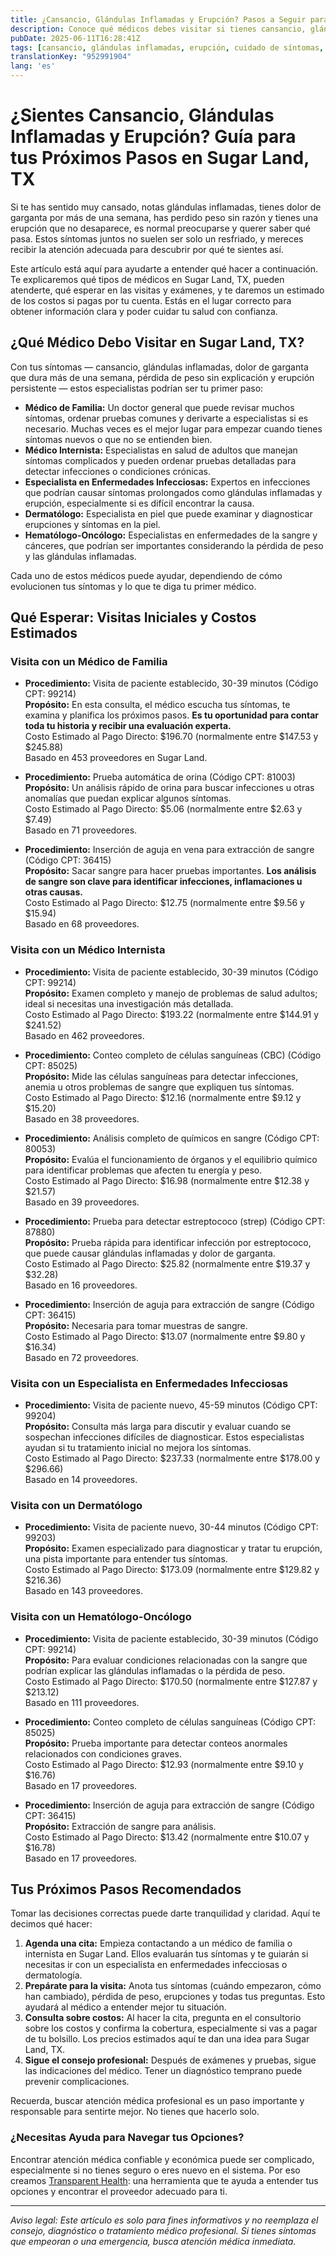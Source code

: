 ```yaml
---
title: ¿Cansancio, Glándulas Inflamadas y Erupción? Pasos a Seguir para Cuidar tu Salud en Sugar Land, TX  
description: Conoce qué médicos debes visitar si tienes cansancio, glándulas inflamadas y erupción, además de costos estimados de visitas en Sugar Land, TX, para ayudarte a tomar mejores decisiones de salud.  
pubDate: 2025-06-11T16:28:41Z
tags: [cansancio, glándulas inflamadas, erupción, cuidado de síntomas, Sugar Land TX, costos de atención médica, visita al médico]
translationKey: "952991904"
lang: 'es'
---
```


# ¿Sientes Cansancio, Glándulas Inflamadas y Erupción? Guía para tus Próximos Pasos en Sugar Land, TX

Si te has sentido muy cansado, notas glándulas inflamadas, tienes dolor de garganta por más de una semana, has perdido peso sin razón y tienes una erupción que no desaparece, es normal preocuparse y querer saber qué pasa. Estos síntomas juntos no suelen ser solo un resfriado, y mereces recibir la atención adecuada para descubrir por qué te sientes así.

Este artículo está aquí para ayudarte a entender qué hacer a continuación. Te explicaremos qué tipos de médicos en Sugar Land, TX, pueden atenderte, qué esperar en las visitas y exámenes, y te daremos un estimado de los costos si pagas por tu cuenta. Estás en el lugar correcto para obtener información clara y poder cuidar tu salud con confianza.

## ¿Qué Médico Debo Visitar en Sugar Land, TX?

Con tus síntomas — cansancio, glándulas inflamadas, dolor de garganta que dura más de una semana, pérdida de peso sin explicación y erupción persistente — estos especialistas podrían ser tu primer paso:

- **Médico de Familia:** Un doctor general que puede revisar muchos síntomas, ordenar pruebas comunes y derivarte a especialistas si es necesario. Muchas veces es el mejor lugar para empezar cuando tienes síntomas nuevos o que no se entienden bien.
- **Médico Internista:** Especialistas en salud de adultos que manejan síntomas complicados y pueden ordenar pruebas detalladas para detectar infecciones o condiciones crónicas.
- **Especialista en Enfermedades Infecciosas:** Expertos en infecciones que podrían causar síntomas prolongados como glándulas inflamadas y erupción, especialmente si es difícil encontrar la causa.
- **Dermatólogo:** Especialista en piel que puede examinar y diagnosticar erupciones y síntomas en la piel.
- **Hematólogo-Oncólogo:** Especialistas en enfermedades de la sangre y cánceres, que podrían ser importantes considerando la pérdida de peso y las glándulas inflamadas.

Cada uno de estos médicos puede ayudar, dependiendo de cómo evolucionen tus síntomas y lo que te diga tu primer médico.

## Qué Esperar: Visitas Iniciales y Costos Estimados

### Visita con un Médico de Familia

- **Procedimiento:** Visita de paciente establecido, 30-39 minutos (Código CPT: 99214)  
  **Propósito:** En esta consulta, el médico escucha tus síntomas, te examina y planifica los próximos pasos. **Es tu oportunidad para contar toda tu historia y recibir una evaluación experta.**  
  Costo Estimado al Pago Directo: $196.70 (normalmente entre $147.53 y $245.88)  
  Basado en 453 proveedores en Sugar Land.

- **Procedimiento:** Prueba automática de orina (Código CPT: 81003)  
  **Propósito:** Un análisis rápido de orina para buscar infecciones u otras anomalías que puedan explicar algunos síntomas.  
  Costo Estimado al Pago Directo: $5.06 (normalmente entre $2.63 y $7.49)  
  Basado en 71 proveedores.

- **Procedimiento:** Inserción de aguja en vena para extracción de sangre (Código CPT: 36415)  
  **Propósito:** Sacar sangre para hacer pruebas importantes. **Los análisis de sangre son clave para identificar infecciones, inflamaciones u otras causas.**  
  Costo Estimado al Pago Directo: $12.75 (normalmente entre $9.56 y $15.94)  
  Basado en 68 proveedores.

### Visita con un Médico Internista

- **Procedimiento:** Visita de paciente establecido, 30-39 minutos (Código CPT: 99214)  
  **Propósito:** Examen completo y manejo de problemas de salud adultos; ideal si necesitas una investigación más detallada.  
  Costo Estimado al Pago Directo: $193.22 (normalmente entre $144.91 y $241.52)  
  Basado en 462 proveedores.

- **Procedimiento:** Conteo completo de células sanguíneas (CBC) (Código CPT: 85025)  
  **Propósito:** Mide las células sanguíneas para detectar infecciones, anemia u otros problemas de sangre que expliquen tus síntomas.  
  Costo Estimado al Pago Directo: $12.16 (normalmente entre $9.12 y $15.20)  
  Basado en 38 proveedores.

- **Procedimiento:** Análisis completo de químicos en sangre (Código CPT: 80053)  
  **Propósito:** Evalúa el funcionamiento de órganos y el equilibrio químico para identificar problemas que afecten tu energía y peso.  
  Costo Estimado al Pago Directo: $16.98 (normalmente entre $12.38 y $21.57)  
  Basado en 39 proveedores.

- **Procedimiento:** Prueba para detectar estreptococo (strep) (Código CPT: 87880)  
  **Propósito:** Prueba rápida para identificar infección por estreptococo, que puede causar glándulas inflamadas y dolor de garganta.  
  Costo Estimado al Pago Directo: $25.82 (normalmente entre $19.37 y $32.28)  
  Basado en 16 proveedores.

- **Procedimiento:** Inserción de aguja para extracción de sangre (Código CPT: 36415)  
  **Propósito:** Necesaria para tomar muestras de sangre.  
  Costo Estimado al Pago Directo: $13.07 (normalmente entre $9.80 y $16.34)  
  Basado en 72 proveedores.

### Visita con un Especialista en Enfermedades Infecciosas

- **Procedimiento:** Visita de paciente nuevo, 45-59 minutos (Código CPT: 99204)  
  **Propósito:** Consulta más larga para discutir y evaluar cuando se sospechan infecciones difíciles de diagnosticar. Estos especialistas ayudan si tu tratamiento inicial no mejora los síntomas.  
  Costo Estimado al Pago Directo: $237.33 (normalmente entre $178.00 y $296.66)  
  Basado en 14 proveedores.

### Visita con un Dermatólogo

- **Procedimiento:** Visita de paciente nuevo, 30-44 minutos (Código CPT: 99203)  
  **Propósito:** Examen especializado para diagnosticar y tratar tu erupción, una pista importante para entender tus síntomas.  
  Costo Estimado al Pago Directo: $173.09 (normalmente entre $129.82 y $216.36)  
  Basado en 143 proveedores.

### Visita con un Hematólogo-Oncólogo

- **Procedimiento:** Visita de paciente establecido, 30-39 minutos (Código CPT: 99214)  
  **Propósito:** Para evaluar condiciones relacionadas con la sangre que podrían explicar las glándulas inflamadas o la pérdida de peso.  
  Costo Estimado al Pago Directo: $170.50 (normalmente entre $127.87 y $213.12)  
  Basado en 111 proveedores.

- **Procedimiento:** Conteo completo de células sanguíneas (Código CPT: 85025)  
  **Propósito:** Prueba importante para detectar conteos anormales relacionados con condiciones graves.  
  Costo Estimado al Pago Directo: $12.93 (normalmente entre $9.10 y $16.76)  
  Basado en 17 proveedores.

- **Procedimiento:** Inserción de aguja para extracción de sangre (Código CPT: 36415)  
  **Propósito:** Extracción de sangre para análisis.  
  Costo Estimado al Pago Directo: $13.42 (normalmente entre $10.07 y $16.78)  
  Basado en 17 proveedores.

## Tus Próximos Pasos Recomendados

Tomar las decisiones correctas puede darte tranquilidad y claridad. Aquí te decimos qué hacer:

1. **Agenda una cita:** Empieza contactando a un médico de familia o internista en Sugar Land. Ellos evaluarán tus síntomas y te guiarán si necesitas ir con un especialista en enfermedades infecciosas o dermatología.  
2. **Prepárate para la visita:** Anota tus síntomas (cuándo empezaron, cómo han cambiado), pérdida de peso, erupciones y todas tus preguntas. Esto ayudará al médico a entender mejor tu situación.  
3. **Consulta sobre costos:** Al hacer la cita, pregunta en el consultorio sobre los costos y confirma la cobertura, especialmente si vas a pagar de tu bolsillo. Los precios estimados aquí te dan una idea para Sugar Land, TX.  
4. **Sigue el consejo profesional:** Después de exámenes y pruebas, sigue las indicaciones del médico. Tener un diagnóstico temprano puede prevenir complicaciones.

Recuerda, buscar atención médica profesional es un paso importante y responsable para sentirte mejor. No tienes que hacerlo solo.

### ¿Necesitas Ayuda para Navegar tus Opciones?

Encontrar atención médica confiable y económica puede ser complicado, especialmente si no tienes seguro o eres nuevo en el sistema. Por eso creamos [Transparent Health](https://transparenthealth.ai): una herramienta que te ayuda a entender tus opciones y encontrar el proveedor adecuado para ti.

---

*Aviso legal: Este artículo es solo para fines informativos y no reemplaza el consejo, diagnóstico o tratamiento médico profesional. Si tienes síntomas que empeoran o una emergencia, busca atención médica inmediata.*
